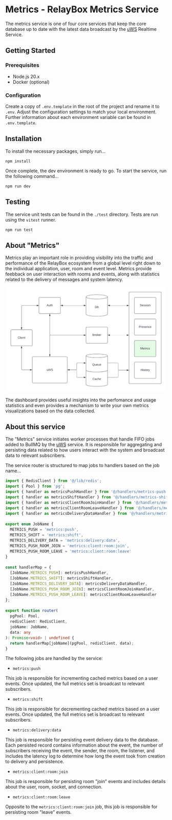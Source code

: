 # Metrics - RelayBox Metrics Service

The metrics service is one of four core services that keep the core database up to date with the latest data broadcast by the [uWS](https://github.com/relaybox/uws) Realtime Service.

## Getting Started

### Prerequisites

- Node.js 20.x
- Docker (optional)

### Configuration

Create a copy of `.env.template` in the root of the project and rename it to `.env`. Adjust the configuration settings to match your local environment. Further information about each environment variable can be found in `.env.template`.

## Installation

To install the necessary packages, simply run...

```
npm install
```

Once complete, the dev environment is ready to go. To start the service, run the following command...

```
npm run dev
```

## Testing

The service unit tests can be found in the `./test` directory. Tests are run using the `vitest` runner.

```
npm run test
```

## About "Metrics"

Metrics play an important role in providing visibility into the traffic and performance of the RelayBox ecosystem from a global level right down to the individual application, user, room and event level. Metrics provide feebback on user interaction with rooms and events, along with statistics related to the delivery of messages and system latency.

![RelayBox system diagram, highlight Metrics](/assets/system/relaybox-system-metrics.png)

The dashboard provides useful insights into the perfomance and usage statistics and even provides a mechanism to write your own metrics visualizations based on the data collected.

## About this service

The "Metrics" service initiates worker processes that handle FIFO jobs added to BullMQ by the [uWS](https://github.com/relaybox/uws) service. It is responsible for aggregating and persisting data related to how users interact with the system and broadcast data to relevant subscribers.

The service router is structured to map jobs to handlers based on the job name...

```typescript
import { RedisClient } from '@/lib/redis';
import { Pool } from 'pg';
import { handler as metricsPushHandler } from '@/handlers/metrics-push';
import { handler as metricsShiftHandler } from '@/handlers/metrics-shift';
import { handler as metricsClientRoomJoinHandler } from '@/handlers/metrics-client-room-join';
import { handler as metricsClientRoomLeaveHandler } from '@/handlers/metrics-client-room-leave';
import { handler as metricsDeliveryDataHandler } from '@/handlers/metrics-delivery-data';

export enum JobName {
  METRICS_PUSH = 'metrics:push',
  METRICS_SHIFT = 'metrics:shift',
  METRICS_DELIVERY_DATA = 'metrics:delivery:data',
  METRICS_PUSH_ROOM_JOIN = 'metrics:client:room:join',
  METRICS_PUSH_ROOM_LEAVE = 'metrics:client:room:leave'
}

const handlerMap = {
  [JobName.METRICS_PUSH]: metricsPushHandler,
  [JobName.METRICS_SHIFT]: metricsShiftHandler,
  [JobName.METRICS_DELIVERY_DATA]: metricsDeliveryDataHandler,
  [JobName.METRICS_PUSH_ROOM_JOIN]: metricsClientRoomJoinHandler,
  [JobName.METRICS_PUSH_ROOM_LEAVE]: metricsClientRoomLeaveHandler
};

export function router(
  pgPool: Pool,
  redisClient: RedisClient,
  jobName: JobName,
  data: any
): Promise<void> | undefined {
  return handlerMap[jobName](pgPool, redisClient, data);
}
```

The following jobs are handled by the service:

- `metrics:push`

This job is responsible for incrementing cached metrics based on a user events. Once updated, the full metrics set is broadcast to relevant subscribers.

- `metrics:shift`

This job is responsible for decrementing cached metrics based on a user events. Once updated, the full metrics set is broadcast to relevant subscribers.

- `metrics:delivery:data`

This job is responsible for persisting event delivery data to the database. Each persisted record contains information about the event, the number of subscribers receiving the event, the sender, the room, the listener, and includes the latency log to determine how long the event took from creation to delivery and persistence.

- `metrics:client:room:join`

This job is responsible for persisting room "join" events and includes details about the user, room, socket, and connection.

- `metrics:client:room:leave`

Opposite to the `metrics:client:room:join` job, this job is responsible for persisting room "leave" events.
